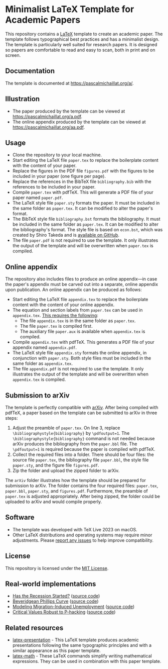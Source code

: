 # Minimalist LaTeX Template for Academic Papers

This repository contains a [LaTeX](https://github.com/latex3/latex2e) template to create an academic paper. The template follows typographical best practices and has a minimalist design. The template is particularly well suited for research papers. It is designed so papers are comfortable to read and easy to scan, both in print and on screen. 

## Documentation

The template is documented at https://pascalmichaillat.org/a/.

## Illustration

+ The paper produced by the template can be viewed at https://pascalmichaillat.org/a.pdf.
+ The online appendix produced by the template can be viewed at https://pascalmichaillat.org/aa.pdf.

## Usage

+ Clone the repository to your local machine.
+ Start editing the LaTeX file `paper.tex` to replace the boilerplate content with the content of your paper. 
+ Replace the figures in the PDF file `figures.pdf` with the figures to be included in your paper (one figure per page).
+ Replace the references in the BibTeX file `bibliography.bib` with the references to be included in your paper.
+ Compile `paper.tex` with pdfTeX. This will generate a PDF file of your paper named `paper.pdf`.
+ The LaTeX style file `paper.sty` formats the paper. It must be included in the same folder as `paper.tex`. It can be modified to alter the paper's format.
+ The BibTeX style file `bibliography.bst` formats the bibliography. It must be included in the same folder as `paper.tex`. It can be modified to alter the bibliography's format. The style file is based on `econ.bst`, which was created by Shiro Takeda and is [available on GitHub](https://github.com/ShiroTakeda/econ-bst).
+ The file `paper.pdf` is not required to use the template. It only illustrates the output of the template and will be overwritten when `paper.tex` is compiled.

## Online appendix

The repository also includes files to produce an online appendix—in case the paper's appendix must be carved out into a separate, online appendix upon publication. An online appendix can be produced as follows:

+ Start editing the LaTeX file `appendix.tex` to replace the boilerplate content with the content of your online appendix. 
+ The equation and section labels from `paper.tex` can be used in `appendix.tex`. [This requires the following](https://www.ctan.org/pkg/xr):
	+ The file `appendix.tex` is in the same folder as `paper.tex`.
	+ The file `paper.tex` is compiled first.
	+ The auxiliary file `paper.aux` is available when `appendix.tex` is compiled.
+ Compile `appendix.tex` with pdfTeX. This generates a PDF file of your appendix named `appendix.pdf`.
+ The LaTeX style file `appendix.sty` formats the online appendix, in conjunction with `paper.sty`. Both style files must be included in the same folder as `appendix.tex`.
+ The file `appendix.pdf` is not required to use the template. It only illustrates the output of the template and will be overwritten when `appendix.tex` is compiled.

## Submission to arXiv

The template is perfectly compatible with [arXiv](https://arxiv.org/). After being compiled with pdfTeX, a paper based on the template can be submitted to arXiv in three steps:

1. Adjust the preamble of `paper.tex`. On line 3, replace `\bibliographystyle{bibliography}` by `\pdfoutput=1`. The `\bibliographystyle{bibliography}` command is not needed because arXiv produces the bibliography from the `paper.bbl` file. The `\pdfoutput=1` is required because the paper is compiled with pdfTeX.
2. Collect the required files into a folder. There should be four files: the source file `paper.tex`, the bibliography file `paper.bbl`, the style file `paper.sty`, and the figure file `figures.pdf`. 
3. Zip the folder and upload the zipped folder to arXiv.

The `arXiv` folder illustrates how the template should be prepared for submission to arXiv. The folder contains the four required files: `paper.tex`, `paper.bbl`, `paper.sty`, and `figures.pdf`. Furthermore, the preamble of `paper.tex` is adjusted appropriately. After being zipped, the folder could be uploaded to arXiv and would compile properly.

## Software

+ The template was developed with TeX Live 2023 on macOS. 
+ Other LaTeX distributions and operating systems may require minor adjustments. Please [report any issues](https://github.com/pmichaillat/latex-math/issues) to help improve compatibility.

## License

This repository is licensed under the [MIT License](LICENSE.md).

## Real-world implementations

+ [Has the Recession Started?](https://arxiv.org/pdf/2408.05856v2.pdf) ([source code](https://arxiv.org/src/2408.05856v2))
+ [Beveridgean Phillips Curve](https://arxiv.org/pdf/2401.12475v2.pdf) ([source code](https://arxiv.org/src/2401.12475v2))
+ [Modeling Migration-Induced Unemployment](https://arxiv.org/pdf/2303.13319v4.pdf) ([source code](https://arxiv.org/src/2303.13319v4))
+ [Critical Values Robust to P-hacking](https://arxiv.org/pdf/2005.04141v7.pdf) ([source code](https://arxiv.org/src/2005.04141v7))

## Related resources

+ [latex-presentation](https://github.com/pmichaillat/latex-presentation) - This LaTeX template produces academic presentations following the same typographic principles and with a similar appearance as this paper template. 
+ [latex-math](https://github.com/pmichaillat/latex-math) - These LaTeX commands simplify writing mathematical expressions. They can be used in combination with this paper template.